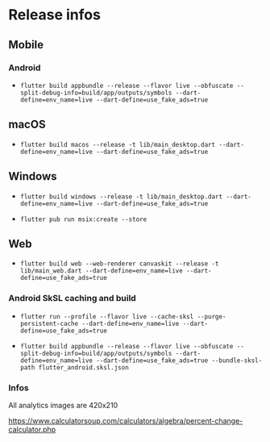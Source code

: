# Release infos

## Mobile

### Android

- `flutter build appbundle --release --flavor live --obfuscate --split-debug-info=build/app/outputs/symbols --dart-define=env_name=live --dart-define=use_fake_ads=true`

## macOS

- `flutter build macos --release -t lib/main_desktop.dart --dart-define=env_name=live --dart-define=use_fake_ads=true`

## Windows

- `flutter build windows --release -t lib/main_desktop.dart --dart-define=env_name=live --dart-define=use_fake_ads=true`

- `flutter pub run msix:create --store`

## Web

- `flutter build web --web-renderer canvaskit --release -t lib/main_web.dart --dart-define=env_name=live --dart-define=use_fake_ads=true `

### Android SkSL caching and build

- `flutter run --profile --flavor live --cache-sksl --purge-persistent-cache --dart-define=env_name=live --dart-define=use_fake_ads=true`

- `flutter build appbundle --release --flavor live --obfuscate --split-debug-info=build/app/outputs/symbols --dart-define=env_name=live --dart-define=use_fake_ads=true --bundle-sksl-path flutter_android.sksl.json`

### Infos

All analytics images are 420x210

<https://www.calculatorsoup.com/calculators/algebra/percent-change-calculator.php>